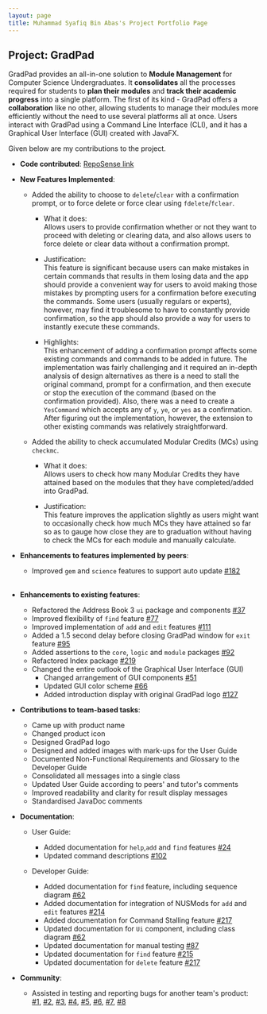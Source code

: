 ```yaml
---
layout: page
title: Muhammad Syafiq Bin Abas's Project Portfolio Page
---
```


## Project: GradPad

GradPad provides an all-in-one solution to **Module Management** for Computer Science Undergraduates. It
**consolidates** all the processes required for students to **plan their modules** and **track their academic progress** 
into a single platform. The first of its kind - GradPad offers a **collaboration** like no other, allowing students to 
manage their modules more efficiently without the need to use several platforms all at once. Users interact with
GradPad using a Command Line Interface (CLI), and it has a Graphical User Interface (GUI) created with JavaFX.

Given below are my contributions to the project.

* **Code contributed**: [RepoSense link](https://nus-cs2103-ay2021s1.github.io/tp-dashboard/#breakdown=true&search=mhdsyfq&sort=groupTitle&sortWithin=title&since=2020-08-14&timeframe=commit&mergegroup=&groupSelect=groupByRepos&checkedFileTypes=docs~functional-code~test-code~other)

* **New Features Implemented**: 
  * Added the ability to choose to `delete`/`clear` with a confirmation prompt, or to force delete or
  force clear using `fdelete`/`fclear`.

    * What it does:<br>
    Allows users to provide confirmation whether or not they want to proceed with deleting or clearing
    data, and also allows users to force delete or clear data without a confirmation prompt.
    
    * Justification:<br>
    This feature is significant because users can make mistakes in certain commands that results in them
    losing data and the app should provide a convenient way for users to avoid making those mistakes by prompting users
    for a confirmation before executing the commands. Some users (usually regulars or experts), however, may find it
    troublesome to have to constantly provide confirmation, so the app should also provide a way for users to
    instantly execute these commands.
    
    * Highlights:<br>
    This enhancement of adding a confirmation prompt affects some existing commands and commands to be 
    added in future. The implementation was fairly challenging and it required an in-depth analysis of design alternatives 
    as there is a need to stall the original command, prompt for a confirmation, and then execute or stop the execution 
    of the command (based on the confirmation provided). Also, there was a need to create a `YesCommand` which accepts any 
    of `y`, `ye`, or `yes` as a confirmation. After figuring out the implementation, however, the extension to other 
    existing commands was relatively straightforward.

  * Added the ability to check accumulated Modular Credits (MCs) using `checkmc`.

    * What it does:<br>
    Allows users to check how many Modular Credits they have attained based on the modules that they have
    completed/added into GradPad.
  
    * Justification:<br>
    This feature improves the application slightly as users might want to occasionally check how much 
    MCs they have attained so far so as to gauge how close they are to graduation without having to check the MCs for each
    module and manually calculate. 
    
* **Enhancements to features implemented by peers**:
  * Improved `gem` and `science` features to support auto update [\#182](https://github.com/AY2021S1-CS2103T-T09-1/tp/pull/182)<br>
    <br>
* **Enhancements to existing features**:

  * Refactored the Address Book 3 `ui` package and components [\#37](https://github.com/AY2021S1-CS2103T-T09-1/tp/pull/37)
  * Improved flexibility of `find` feature [\#77](https://github.com/AY2021S1-CS2103T-T09-1/tp/pull/77)
  * Improved implementation of `add` and `edit` features [\#111](https://github.com/AY2021S1-CS2103T-T09-1/tp/pull/111)
  * Added a 1.5 second delay before closing GradPad window for `exit` feature [\#95](https://github.com/AY2021S1-CS2103T-T09-1/tp/pull/95)
  * Added assertions to the `core`, `logic` and `module` packages [\#92](https://github.com/AY2021S1-CS2103T-T09-1/tp/pull/92)
  * Refactored Index package [\#219](https://github.com/AY2021S1-CS2103T-T09-1/tp/pull/219)
  * Changed the entire outlook of the Graphical User Interface (GUI)
    * Changed arrangement of GUI components [\#51](https://github.com/AY2021S1-CS2103T-T09-1/tp/pull/51)
    * Updated GUI color scheme [\#66](https://github.com/AY2021S1-CS2103T-T09-1/tp/pull/66)
    * Added introduction display with original GradPad logo [\#127](https://github.com/AY2021S1-CS2103T-T09-1/tp/pull/127)

* **Contributions to team-based tasks**:
  * Came up with product name
  * Changed product icon
  * Designed GradPad logo
  * Designed and added images with mark-ups for the User Guide
  * Documented Non-Functional Requirements and Glossary to the Developer Guide
  * Consolidated all messages into a single class
  * Updated User Guide according to peers' and tutor's comments
  * Improved readability and clarity for result display messages
  * Standardised JavaDoc comments
  
* **Documentation**:
  * User Guide:
    * Added documentation for `help`,`add` and `find` features [\#24](https://github.com/AY2021S1-CS2103T-T09-1/tp/pull/24)
    * Updated command descriptions [\#102](https://github.com/AY2021S1-CS2103T-T09-1/tp/pull/102)
    
  * Developer Guide:
    * Added documentation for `find` feature, including sequence diagram [\#62](https://github.com/AY2021S1-CS2103T-T09-1/tp/pull/62)
    * Added documentation for integration of NUSMods for `add` and `edit` features [\#214](https://github.com/AY2021S1-CS2103T-T09-1/tp/pull/214)
    * Added documentation for Command Stalling feature [\#217](https://github.com/AY2021S1-CS2103T-T09-1/tp/pull/217)
    * Updated documentation for `Ui` component, including class diagram [\#62](https://github.com/AY2021S1-CS2103T-T09-1/tp/pull/62)
    * Updated documentation for manual testing [\#87](https://github.com/AY2021S1-CS2103T-T09-1/tp/pull/87)   
    * Updated documentation for `find` feature [\#215](https://github.com/AY2021S1-CS2103T-T09-1/tp/pull/215) 
    * Updated documentation for `delete` feature [\#217](https://github.com/AY2021S1-CS2103T-T09-1/tp/pull/217)
    

* **Community**:
  * Assisted in testing and reporting bugs for another team's product:<br>
  [\#1](https://github.com/mhdsyfq/ped/issues/1),
  [\#2](https://github.com/mhdsyfq/ped/issues/2),
  [\#3](https://github.com/mhdsyfq/ped/issues/3),
  [\#4](https://github.com/mhdsyfq/ped/issues/4),
  [\#5](https://github.com/mhdsyfq/ped/issues/5),
  [\#6](https://github.com/mhdsyfq/ped/issues/6),
  [\#7](https://github.com/mhdsyfq/ped/issues/7),
  [\#8](https://github.com/mhdsyfq/ped/issues/8)
